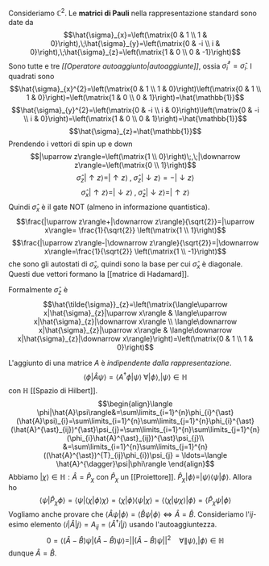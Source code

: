 Consideriamo $\mathbb{C}^{2}$. Le **matrici di Pauli** nella rappresentazione standard sono date da
$$\hat{\sigma}_{x}=\left(\matrix{0 & 1 \\ 1 & 0}\right),\;\hat{\sigma}_{y}=\left(\matrix{0 & -i \\ i & 0}\right),\;\hat{\sigma}_{z}=\left(\matrix{1 & 0 \\ 0 & -1}\right)$$
Sono tutte e tre *[[Operatore autoaggiunto|autoaggiunte]]*, ossia $\hat{\sigma}_{i}^{\dagger}=\hat{\sigma}_{i}$. I quadrati sono
$$\hat{\sigma}_{x}^{2}=\left(\matrix{0 & 1 \\ 1 & 0}\right)\left(\matrix{0 & 1 \\ 1 & 0}\right)=\left(\matrix{1 & 0 \\ 0 & 1}\right)=\hat{\mathbb{1}}$$
$$\hat{\sigma}_{y}^{2}=\left(\matrix{0 & -i \\ i & 0}\right)\left(\matrix{0 & -i \\ i & 0}\right)=\left(\matrix{1 & 0 \\ 0 & 1}\right)=\hat{\mathbb{1}}$$
$$\hat{\sigma}_{z}=\hat{\mathbb{1}}$$
Prendendo i vettori di spin up e down
$$|\uparrow z\rangle=\left(\matrix{1 \\ 0}\right)\;,\;|\downarrow z\rangle=\left(\matrix{0 \\ 1}\right)$$
$$\hat{\sigma}_{z}|\uparrow z\rangle=|\uparrow z\rangle\;,\;\hat{\sigma}_{z}|\downarrow z\rangle=-|\downarrow z\rangle$$
$$\hat{\sigma}_{x}|\uparrow z\rangle=|\downarrow z\rangle\;,\;\hat{\sigma}_{z}|\downarrow z\rangle=|\uparrow z\rangle$$
Quindi $\hat{\sigma}_{x}$ è il gate NOT (almeno in informazione quantistica).
$$\frac{|\uparrow z\rangle+|\downarrow z\rangle}{\sqrt{2}}=|\uparrow x\rangle= \frac{1}{\sqrt{2}} \left(\matrix{1 \\ 1}\right)$$
$$\frac{|\uparrow z\rangle-|\downarrow z\rangle}{\sqrt{2}}=|\downarrow x\rangle=\frac{1}{\sqrt{2}} \left(\matrix{1 \\ -1}\right)$$
che sono gli autostati di $\hat{\sigma}_{x}$, quindi sono la base per cui $\hat{\sigma}_{x}$ è diagonale. Questi due vettori formano la [[matrice di Hadamard]].

Formalmente $\hat{\sigma}_{z}$ è
$$\hat{\tilde{\sigma}}_{z}=\left(\matrix{\langle\uparrow x|\hat{\sigma}_{z}|\uparrow x\rangle & \langle\uparrow x|\hat{\sigma}_{z}|\downarrow x\rangle \\ \langle\downarrow x|\hat{\sigma}_{z}|\uparrow x\rangle & \langle\downarrow x|\hat{\sigma}_{z}|\downarrow x\rangle}\right)=\left(\matrix{0 & 1 \\ 1 & 0}\right)$$

L'aggiunto di una matrice $A$ è *indipendente dalla rappresentazione*.
$$\langle \phi|\hat{A}\psi\rangle=\langle A^{\dagger}\phi|\psi\rangle\;\forall|\phi\rangle,|\psi\rangle\in\mathbb{H}$$
con $\mathbb{H}$ [[Spazio di Hilbert]].
$$\begin{align}\langle \phi|\hat{A}\psi\rangle&=\sum\limits_{i=1}^{n}\phi_{i}^{\ast}(\hat{A}\psi)_{i}=\sum\limits_{i=1}^{n}\sum\limits_{j=1}^{n}\phi_{i}^{\ast}(\hat{A}^{\ast}_{ij})^{\ast}\psi_{j}=\sum\limits_{i=1}^{n}\sum\limits_{j=1}^{n}(\phi_{i}\hat{A}^{\ast}_{ij})^{\ast}\psi_{j}\\
&=\sum\limits_{i=1}^{n}\sum\limits_{j=1}^{n}((\hat{A}^{\ast})^{T}_{ij}\phi_{i})\psi_{j} = \ldots=\langle \hat{A}^{\dagger}\psi|\phi\rangle
\end{align}$$
Abbiamo $|\chi\rangle\in\mathbb{H}:\hat{A}=\hat{P}_{\chi}$ con $\hat{P}_{\chi}$ un [[Proiettore]]. $\hat{P}_{\chi}|\phi\rangle=|\psi\rangle \langle \psi|\phi\rangle$. Allora ho
$$\langle \psi|\hat{P}_{\chi}\phi\rangle=\langle \psi|\langle \chi|\phi\rangle \chi\rangle=\langle \chi|\phi\rangle \langle \psi|\chi\rangle=\langle \langle \chi|\psi \chi\rangle|\phi\rangle=\langle \hat{P}_{\chi}\psi|\phi\rangle$$
Vogliamo anche provare che $\langle \hat{A}\psi|\phi\rangle=\langle \hat{B}\psi|\phi\rangle \Leftrightarrow \hat{A}=\hat{B}$. Consideriamo l'$ij$-esimo elemento $\langle i|\hat{A}|j\rangle=A_{ij}=\langle \hat{A}^{\dagger}i|j\rangle$ usando l'autoaggiuntezza.
$$0=\langle (\hat{A}-\hat{B})\psi|(\hat{A}-\hat{B})\psi\rangle=||(\hat{A}-\hat{B})\psi||^{2}\quad\forall\|\psi\rangle,|\phi\rangle\in\mathbb{H}$$
dunque $\hat{A} = \hat{B}$.
